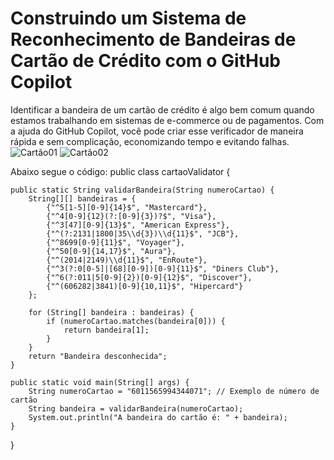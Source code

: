 # Construindo um Sistema de Reconhecimento de Bandeiras de Cartão de Crédito com o GitHub Copilot

Identificar a bandeira de um cartão de crédito é algo bem comum quando estamos trabalhando em sistemas 
de e-commerce ou de pagamentos. Com a ajuda do GitHub Copilot, você pode criar esse verificador de maneira 
rápida e sem complicação, economizando tempo e evitando falhas.
![Cartão01](https://github.com/user-attachments/assets/9ae2cb96-853d-4cce-9873-015d02b176b7)
![Cartão02](https://github.com/user-attachments/assets/1b3e6550-4942-49df-9fcc-5e0f296d951c)

Abaixo segue o código:
public class cartaoValidator {

	public static String validarBandeira(String numeroCartao) {
        String[][] bandeiras = {
            {"^5[1-5][0-9]{14}$", "Mastercard"},
            {"^4[0-9]{12}(?:[0-9]{3})?$", "Visa"},
            {"^3[47][0-9]{13}$", "American Express"},
            {"^(?:2131|1800|35\\d{3})\\d{11}$", "JCB"},
            {"^8699[0-9]{11}$", "Voyager"},
            {"^50[0-9]{14,17}$", "Aura"},
            {"^(2014|2149)\\d{11}$", "EnRoute"},
            {"^3(?:0[0-5]|[68][0-9])[0-9]{11}$", "Diners Club"},
            {"^6(?:011|5[0-9]{2})[0-9]{12}$", "Discover"},
            {"^(606282|3841)[0-9]{10,11}$", "Hipercard"}
        };

        for (String[] bandeira : bandeiras) {
            if (numeroCartao.matches(bandeira[0])) {
                return bandeira[1];
            }
        }
        return "Bandeira desconhecida";
    }

    public static void main(String[] args) {
        String numeroCartao = "6011565994344071"; // Exemplo de número de cartão
        String bandeira = validarBandeira(numeroCartao);
        System.out.println("A bandeira do cartão é: " + bandeira);
    }	
}
